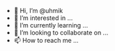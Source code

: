 - 👋 Hi, I’m @uhmik
- 👀 I’m interested in ...
- 🌱 I’m currently learning ...
- 💞️ I’m looking to collaborate on ...
- 📫 How to reach me ...

<!---
uhmik/uhmik is a ✨ special ✨ repository because its `README.md` (this file) appears on your GitHub profile.
You can click the Preview link to take a look at your changes.
--->
